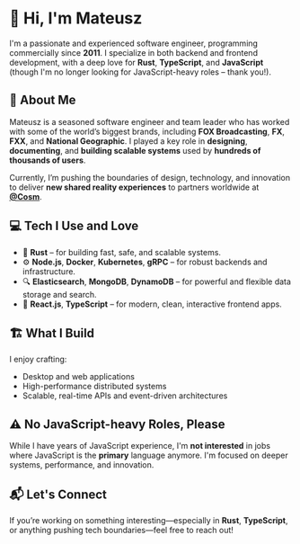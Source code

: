 # 👋 Hi, I'm Mateusz

I'm a passionate and experienced software engineer, programming commercially since **2011**. I specialize in both backend and frontend development, with a deep love for **Rust**, **TypeScript**, and **JavaScript** (though I'm no longer looking for JavaScript-heavy roles – thank you!).

## 🧠 About Me

Mateusz is a seasoned software engineer and team leader who has worked with some of the world’s biggest brands, including **FOX Broadcasting**, **FX**, **FXX**, and **National Geographic**. I played a key role in **designing**, **documenting**, and **building scalable systems** used by **hundreds of thousands of users**.

Currently, I’m pushing the boundaries of design, technology, and innovation to deliver **new shared reality experiences** to partners worldwide at **[@Cosm](https://cosm.com/)**.

## 💻 Tech I Use and Love

- 🦀 **Rust** – for building fast, safe, and scalable systems.
- ⚙️ **Node.js**, **Docker**, **Kubernetes**, **gRPC** – for robust backends and infrastructure.
- 🔍 **Elasticsearch**, **MongoDB**, **DynamoDB** – for powerful and flexible data storage and search.
- 🧠 **React.js**, **TypeScript** – for modern, clean, interactive frontend apps.

## 🏗️ What I Build

I enjoy crafting:
- Desktop and web applications
- High-performance distributed systems
- Scalable, real-time APIs and event-driven architectures

## ⚠️ No JavaScript-heavy Roles, Please

While I have years of JavaScript experience, I'm **not interested** in jobs where JavaScript is the **primary** language anymore. I'm focused on deeper systems, performance, and innovation.

## 📬 Let's Connect

If you’re working on something interesting—especially in **Rust**, **TypeScript**, or anything pushing tech boundaries—feel free to reach out!
